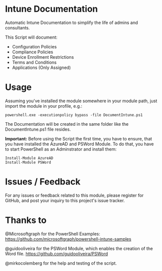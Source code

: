 # Intune Documentation
Automatic Intune Documentation to simplify the life of admins and consultants.

This Script will document:
 - Configuration Policies
 - Compliance Policies
 - Device Enrollment Restrictions
 - Terms and Conditions
 - Applications (Only Assigned)
 
# Usage
Assuming you've installed the module somewhere in your module path, just import the module in your profile, e.g.:
```
powershell.exe -executionpolicy bypass -file DocumentIntune.ps1
```
The Documentation will be created in the same folder like the DocumentIntune.ps1 file resides.

**Important:** Before using the Script the first time, you have to ensure, that you have installed the AzureAD and PSWord Module. To do that, you have to start PowerShell as an Adminstrator and install them:

```
Install-Module AzureAD
Install-Module PSWord 
```

# Issues / Feedback
For any issues or feedback related to this module, please register for GitHub, and post your inquiry to this project's issue tracker.

# Thanks to
@Microsoftgraph for the PowerShell Examples: https://github.com/microsoftgraph/powershell-intune-samples

@guidooliveira for the PSWord Module, which enables the creation of the Word file. https://github.com/guidooliveira/PSWord

@mirkocolemberg for the help and testing of the script.
